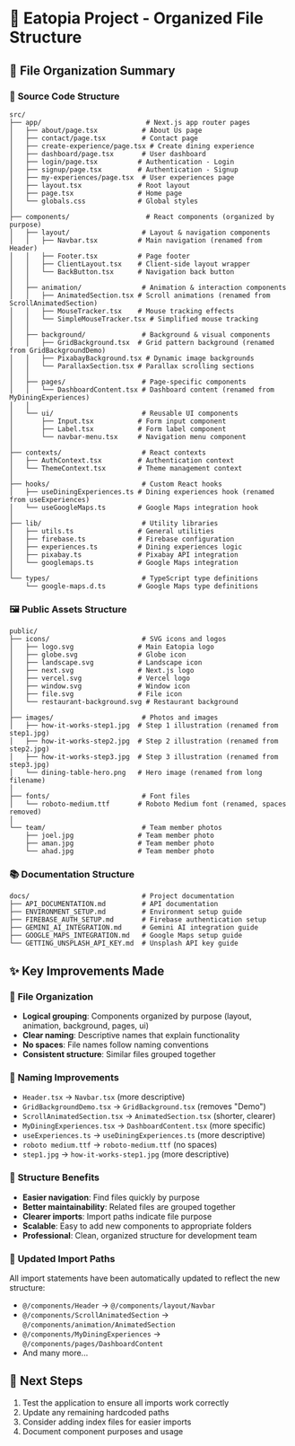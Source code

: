 # 📁 Eatopia Project - Organized File Structure

## 🎯 **File Organization Summary**

### 📂 **Source Code Structure**
```
src/
├── app/                          # Next.js app router pages
│   ├── about/page.tsx           # About Us page
│   ├── contact/page.tsx         # Contact page
│   ├── create-experience/page.tsx # Create dining experience
│   ├── dashboard/page.tsx       # User dashboard
│   ├── login/page.tsx          # Authentication - Login
│   ├── signup/page.tsx         # Authentication - Signup
│   ├── my-experiences/page.tsx  # User experiences page
│   ├── layout.tsx              # Root layout
│   ├── page.tsx                # Home page
│   └── globals.css             # Global styles
│
├── components/                   # React components (organized by purpose)
│   ├── layout/                  # Layout & navigation components
│   │   ├── Navbar.tsx          # Main navigation (renamed from Header)
│   │   ├── Footer.tsx          # Page footer
│   │   ├── ClientLayout.tsx    # Client-side layout wrapper
│   │   └── BackButton.tsx      # Navigation back button
│   │
│   ├── animation/               # Animation & interaction components
│   │   ├── AnimatedSection.tsx # Scroll animations (renamed from ScrollAnimatedSection)
│   │   ├── MouseTracker.tsx    # Mouse tracking effects
│   │   └── SimpleMouseTracker.tsx # Simplified mouse tracking
│   │
│   ├── background/              # Background & visual components
│   │   ├── GridBackground.tsx  # Grid pattern background (renamed from GridBackgroundDemo)
│   │   ├── PixabayBackground.tsx # Dynamic image backgrounds
│   │   └── ParallaxSection.tsx # Parallax scrolling sections
│   │
│   ├── pages/                   # Page-specific components
│   │   └── DashboardContent.tsx # Dashboard content (renamed from MyDiningExperiences)
│   │
│   └── ui/                      # Reusable UI components
│       ├── Input.tsx           # Form input component
│       ├── Label.tsx           # Form label component
│       └── navbar-menu.tsx     # Navigation menu component
│
├── contexts/                    # React contexts
│   ├── AuthContext.tsx         # Authentication context
│   └── ThemeContext.tsx        # Theme management context
│
├── hooks/                       # Custom React hooks
│   ├── useDiningExperiences.ts # Dining experiences hook (renamed from useExperiences)
│   └── useGoogleMaps.ts        # Google Maps integration hook
│
├── lib/                         # Utility libraries
│   ├── utils.ts                # General utilities
│   ├── firebase.ts             # Firebase configuration
│   ├── experiences.ts          # Dining experiences logic
│   ├── pixabay.ts              # Pixabay API integration
│   └── googlemaps.ts           # Google Maps integration
│
└── types/                       # TypeScript type definitions
    └── google-maps.d.ts        # Google Maps type definitions
```

### 🖼️ **Public Assets Structure**
```
public/
├── icons/                       # SVG icons and logos
│   ├── logo.svg                # Main Eatopia logo
│   ├── globe.svg               # Globe icon
│   ├── landscape.svg           # Landscape icon
│   ├── next.svg                # Next.js logo
│   ├── vercel.svg              # Vercel logo
│   ├── window.svg              # Window icon
│   ├── file.svg                # File icon
│   └── restaurant-background.svg # Restaurant background
│
├── images/                      # Photos and images
│   ├── how-it-works-step1.jpg  # Step 1 illustration (renamed from step1.jpg)
│   ├── how-it-works-step2.jpg  # Step 2 illustration (renamed from step2.jpg)
│   ├── how-it-works-step3.jpg  # Step 3 illustration (renamed from step3.jpg)
│   └── dining-table-hero.png   # Hero image (renamed from long filename)
│
├── fonts/                       # Font files
│   └── roboto-medium.ttf       # Roboto Medium font (renamed, spaces removed)
│
└── team/                        # Team member photos
    ├── joel.jpg                # Team member photo
    ├── aman.jpg                # Team member photo
    └── ahad.jpg                # Team member photo
```

### 📚 **Documentation Structure**
```
docs/                            # Project documentation
├── API_DOCUMENTATION.md         # API documentation
├── ENVIRONMENT_SETUP.md         # Environment setup guide
├── FIREBASE_AUTH_SETUP.md       # Firebase authentication setup
├── GEMINI_AI_INTEGRATION.md     # Gemini AI integration guide
├── GOOGLE_MAPS_INTEGRATION.md   # Google Maps setup guide
└── GETTING_UNSPLASH_API_KEY.md  # Unsplash API key guide
```

## ✨ **Key Improvements Made**

### 🔧 **File Organization**
- **Logical grouping**: Components organized by purpose (layout, animation, background, pages, ui)
- **Clear naming**: Descriptive names that explain functionality
- **No spaces**: File names follow naming conventions
- **Consistent structure**: Similar files grouped together

### 📝 **Naming Improvements**
- `Header.tsx` → `Navbar.tsx` (more descriptive)
- `GridBackgroundDemo.tsx` → `GridBackground.tsx` (removes "Demo")
- `ScrollAnimatedSection.tsx` → `AnimatedSection.tsx` (shorter, clearer)
- `MyDiningExperiences.tsx` → `DashboardContent.tsx` (more specific)
- `useExperiences.ts` → `useDiningExperiences.ts` (more descriptive)
- `roboto medium.ttf` → `roboto-medium.ttf` (no spaces)
- `step1.jpg` → `how-it-works-step1.jpg` (more descriptive)

### 🎯 **Structure Benefits**
- **Easier navigation**: Find files quickly by purpose
- **Better maintainability**: Related files are grouped together
- **Clearer imports**: Import paths indicate file purpose
- **Scalable**: Easy to add new components to appropriate folders
- **Professional**: Clean, organized structure for development team

### 🔄 **Updated Import Paths**
All import statements have been automatically updated to reflect the new structure:
- `@/components/Header` → `@/components/layout/Navbar`
- `@/components/ScrollAnimatedSection` → `@/components/animation/AnimatedSection`
- `@/components/MyDiningExperiences` → `@/components/pages/DashboardContent`
- And many more...

## 🚀 **Next Steps**
1. Test the application to ensure all imports work correctly
2. Update any remaining hardcoded paths
3. Consider adding index files for easier imports
4. Document component purposes and usage
